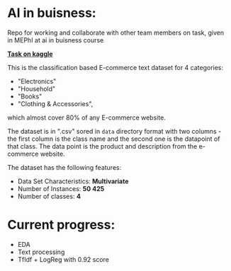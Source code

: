 # AI in buisness:
Repo for working and collaborate with other team members on task, given in MEPhI at ai in buisness course

[**Task on kaggle**](https://www.kaggle.com/datasets/saurabhshahane/ecommerce-text-classification)


This is the classification based E-commerce text dataset for 4 categories:

- "Electronics"
- "Household"
- "Books"
- "Clothing & Accessories",

which almost cover 80% of any E-commerce website.

The dataset is in ".csv" sored in `data` directory format with two columns - the first column is the class name and the second one is the datapoint of that class. The data point is the product and description from the e-commerce website.

The dataset has the following features:

- Data Set Characteristics: **Multivariate**
- Number of Instances: **50 425**
- Number of classes: **4**

# Current progress:

- EDA
- Text processing
- TfIdf + LogReg with 0.92 score

